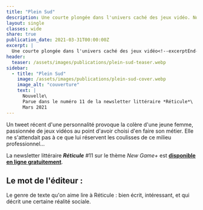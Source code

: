 ```yaml
---
title: "Plein Sud"
description: Une courte plongée dans l'univers caché des jeux vidéo. Nouvelle parue en mars 2021 dans la newsletter littéraire Réticule (numéro 11, sur le thème New Game+)
layout: single
classes: wide
share: true
publication_date: 2021-03-31T00:00:00Z
excerpt: |
  Une courte plongée dans l'univers caché des jeux vidéo<!--excerptEnd-->
header:
  teaser: /assets/images/publications/plein-sud-teaser.webp
sidebar:
  - title: "Plein Sud"
    image: /assets/images/publications/plein-sud-cover.webp
    image_alt: "couverture"
    text: |
      Nouvelle\
      Parue dans le numéro 11 de la newsletter littéraire *Réticule*\
      Mars 2021
---
```


Un tweet récent d'une personnalité provoque la colère d'une jeune femme, passionnée de jeux vidéos au point d'avoir choisi d'en faire son métier. Elle ne s'attendait pas à ce que lui réservent les coulisses de ce milieu professionnel&hellip;

La newsletter littéraire ***Réticule*** #11 sur le thème *New Game+* est **<a href="https://reticule.fr/2021/03/plein-sud-catherine-phan-van/" target="_blank">disponible en ligne gratuitement</a>**.

## Le mot de l'éditeur :

Le genre de texte qu'on aime lire à Réticule&nbsp;: bien écrit, intéressant, et qui décrit une certaine réalité sociale.
